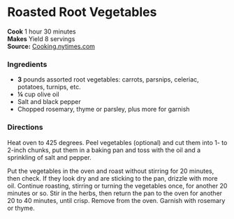 #  Roasted Root Vegetables


**Cook** 1 hour 30 minutes  
**Makes** Yield 8 servings  
**Source:** [Cooking.nytimes.com](https://cooking.nytimes.com/recipes/1014406-roasted-root-vegetables)

###  Ingredients

  *  **3** pounds assorted root vegetables: carrots, parsnips, celeriac, potatoes, turnips, etc.
  *  **¼** cup olive oil
  * Salt and black pepper
  * Chopped rosemary, thyme or parsley, plus more for garnish

###  Directions

Heat oven to 425 degrees. Peel vegetables (optional) and cut them into 1- to
2-inch chunks, put them in a baking pan and toss with the oil and a sprinkling
of salt and pepper.

Put the vegetables in the oven and roast without stirring for 20 minutes, then
check. If they look dry and are sticking to the pan, drizzle with more oil.
Continue roasting, stirring or turning the vegetables once, for another 20
minutes or so. Stir in the herbs, then return the pan to the oven for another
20 to 40 minutes, until crisp. Remove from the oven. Garnish with rosemary or
thyme.

